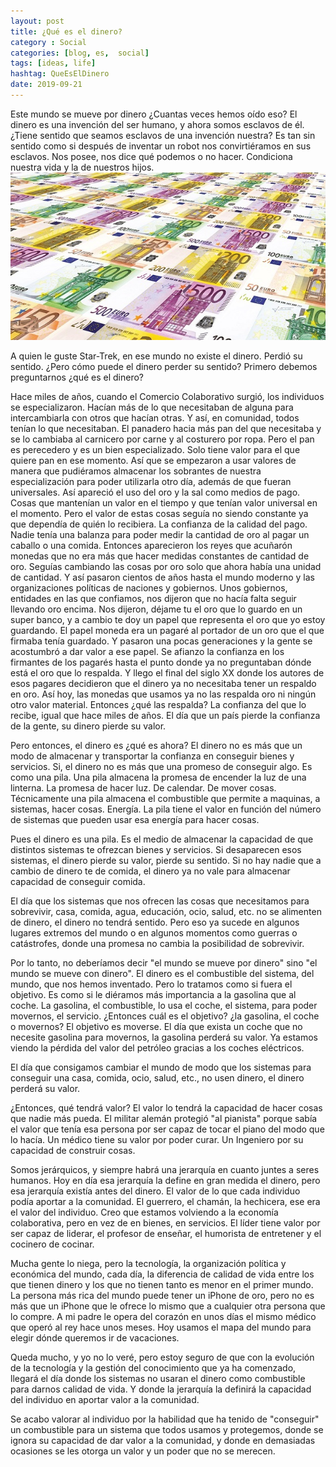 ```yaml
---
layout: post
title: ¿Qué es el dinero?
category : Social
categories: [blog, es,  social]
tags: [ideas, life]
hashtag: QueEsElDinero
date: 2019-09-21
---
```


Este mundo se mueve por dinero ¿Cuantas veces hemos oído eso? El dinero es una invención del ser humano, y ahora somos esclavos de él. ¿Tiene sentido que seamos esclavos de una invención nuestra? Es tan sin sentido como si después de inventar un robot nos convirtiéramos en sus esclavos. Nos posee, nos dice qué podemos o no hacer. Condiciona nuestra vida y la de nuestros hijos. ![Dinero](/images/QueEsElDinero-1.jpg)

A quien le guste Star-Trek, en ese mundo no existe el dinero. Perdió su sentido. ¿Pero cómo puede el dinero perder su sentido? Primero debemos preguntarnos ¿qué es el dinero?

Hace miles de años, cuando el Comercio Colaborativo surgió, los individuos se especializaron. Hacían más de lo que necesitaban de alguna para intercambiarla con otros que hacían otras. Y así, en comunidad, todos tenían lo que necesitaban. El panadero hacia más pan del que necesitaba y se lo cambiaba al carnicero por carne y al costurero por ropa. Pero el pan es perecedero y es un bien especializado. Solo tiene valor para el que quiere pan en ese momento. Así que se empezaron a usar valores de manera que pudiéramos almacenar los sobrantes de nuestra especialización para poder utilizarla otro día, además de que fueran universales. Así apareció el uso del oro y la sal como medios de pago. Cosas que mantenían un valor en el tiempo y que tenían valor universal en el momento. Pero el valor de estas cosas seguía no siendo constante ya que dependía de quién lo recibiera. La confianza de la calidad del pago. Nadie tenía una balanza para poder medir la cantidad de oro al pagar un caballo o una comida. Entonces aparecieron los reyes que acuñarón monedas que no era más que hacer medidas constantes de cantidad de oro. Seguías cambiando las cosas por oro solo que ahora había una unidad de cantidad. Y así pasaron cientos de años hasta el mundo moderno y las organizaciones políticas de naciones y gobiernos. Unos gobiernos, entidades en las que confiamos, nos dijeron que no hacía falta seguir llevando oro encima. Nos dijeron, déjame tu el oro que lo guardo en un super banco, y a cambio te doy un papel que representa el oro que yo estoy guardando. El papel moneda era un pagaré al portador de un oro que el que firmaba tenía guardado. Y pasaron una pocas generaciones y la gente se acostumbró a dar valor a ese papel. Se afianzo la confianza en los firmantes de los pagarés hasta el punto donde ya no preguntaban dónde está el oro que lo respalda. Y llego el final del siglo XX donde los autores de esos pagares decidieron que el dinero ya no necesitaba tener un respaldo en oro. Así hoy, las monedas que usamos ya no las respalda oro ni ningún otro valor material. Entonces ¿qué las respalda? La confianza del que lo recibe, igual que hace miles de años. El día que un país pierde la confianza de la gente, su dinero pierde su valor.

Pero entonces, el dinero es ¿qué es ahora? El dinero no es más que un modo de almacenar y transportar la confianza en conseguir bienes y servicios. Si, el dinero no es más que una promeso de conseguir algo. Es como una pila. Una pila almacena la promesa de encender la luz de una linterna. La promesa de hacer luz. De calendar. De mover cosas. Técnicamente una pila almacena el combustible que permite a maquinas, a sistemas, hacer cosas. Energía. La pila tiene el valor en función del número de sistemas que pueden usar esa energía para hacer cosas.

Pues el dinero es una pila. Es el medio de almacenar la capacidad de que distintos sistemas te ofrezcan bienes y servicios. Si desaparecen esos sistemas, el dinero pierde su valor, pierde su sentido. Si no hay nadie que a cambio de dinero te de comida, el dinero ya no vale para almacenar capacidad de conseguir comida.

El día que los sistemas que nos ofrecen las cosas que necesitamos para sobrevivir, casa, comida, agua, educación, ocio, salud, etc. no se alimenten de dinero, el dinero no tendrá sentido. Pero eso ya sucede en algunos lugares extremos del mundo o en algunos momentos como guerras o catástrofes, donde una promesa no cambia la posibilidad de sobrevivir.

Por lo tanto, no deberíamos decir "el mundo se mueve por dinero" sino "el mundo se mueve con dinero". El dinero es el combustible del sistema, del mundo, que nos hemos inventado. Pero lo tratamos como si fuera el objetivo. Es como si le diéramos más importancia a la gasolina que al coche. La gasolina, el combustible, lo usa el coche, el sistema, para poder movernos, el servicio. ¿Entonces cuál es el objetivo? ¿la gasolina, el coche o movernos?
El objetivo es moverse. El día que exista un coche que no necesite gasolina para movernos, la gasolina perderá su valor. Ya estamos viendo la pérdida del valor del petróleo gracias a los coches eléctricos.

El día que consigamos cambiar el mundo de modo que los sistemas para conseguir una casa, comida, ocio, salud, etc., no usen dinero, el dinero perderá su valor.

¿Entonces, qué tendrá valor? El valor lo tendrá la capacidad de hacer cosas que nadie más pueda. El militar alemán protegió "al pianista" porque sabía el valor que tenía esa persona por ser capaz de tocar el piano del modo que lo hacía. Un médico tiene su valor por poder curar. Un Ingeniero por su capacidad de construir cosas.

Somos jerárquicos, y siempre habrá una jerarquía en cuanto juntes a seres humanos. Hoy en día esa jerarquía la define en gran medida el dinero, pero esa jerarquía existía antes del dinero. El valor de lo que cada individuo podía aportar a la comunidad. El guerrero, el chamán, la hechicera, ese era el valor del individuo. Creo que estamos volviendo a la economía colaborativa, pero en vez de en bienes, en servicios. El líder tiene valor por ser capaz de liderar, el profesor de enseñar, el humorista de entretener y el cocinero de cocinar.

Mucha gente lo niega, pero la tecnología, la organización política y económica del mundo, cada día, la diferencia de calidad de vida entre los que tienen dinero y los que no tienen tanto es menor en el primer mundo. La persona más rica del mundo puede tener un iPhone de oro, pero no es más que un iPhone que le ofrece lo mismo que a cualquier otra persona que lo compre. A mi padre le opera del corazón en unos días el mismo médico que operó al rey hace unos meses. Hoy usamos el mapa del mundo para elegir dónde queremos ir de vacaciones.

Queda mucho, y yo no lo veré, pero estoy seguro de que con la evolución de la tecnología y la gestión del conocimiento que ya ha comenzado, llegará el día donde los sistemas no usaran el dinero como combustible para darnos calidad de vida. Y donde la jerarquía la definirá la capacidad del individuo en aportar valor a la comunidad.

Se acabo valorar al individuo por la habilidad que ha tenido de "conseguir" un combustible para un sistema que todos usamos y protegemos, donde se ignora su capacidad de dar valor a la comunidad, y donde en demasiadas ocasiones se les otorga un valor y un poder que no se merecen.

